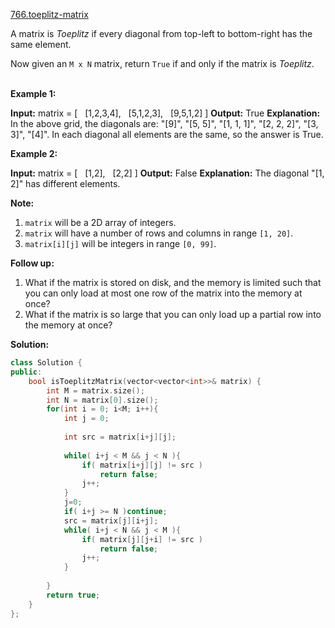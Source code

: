 [766.toeplitz-matrix](https://leetcode.com/problems/toeplitz-matrix/)  

A matrix is _Toeplitz_ if every diagonal from top-left to bottom-right has the same element.

Now given an `M x N` matrix, return `True` if and only if the matrix is _Toeplitz_.  
 

**Example 1:**

**Input:** matrix = \[
  \[1,2,3,4\],
  \[5,1,2,3\],
  \[9,5,1,2\]
\]
**Output:** True
**Explanation:**
In the above grid, the diagonals are:
"\[9\]", "\[5, 5\]", "\[1, 1, 1\]", "\[2, 2, 2\]", "\[3, 3\]", "\[4\]".
In each diagonal all elements are the same, so the answer is True.

**Example 2:**

**Input:** matrix = \[
  \[1,2\],
  \[2,2\]
\]
**Output:** False
**Explanation:**
The diagonal "\[1, 2\]" has different elements.

  
**Note:**

1.  `matrix` will be a 2D array of integers.
2.  `matrix` will have a number of rows and columns in range `[1, 20]`.
3.  `matrix[i][j]` will be integers in range `[0, 99]`.

  
**Follow up:**

1.  What if the matrix is stored on disk, and the memory is limited such that you can only load at most one row of the matrix into the memory at once?
2.  What if the matrix is so large that you can only load up a partial row into the memory at once?  



**Solution:**  

```cpp
class Solution {
public:
    bool isToeplitzMatrix(vector<vector<int>>& matrix) {
        int M = matrix.size();
        int N = matrix[0].size();
        for(int i = 0; i<M; i++){
            int j = 0;
            
            int src = matrix[i+j][j];
            
            while( i+j < M && j < N ){
                if( matrix[i+j][j] != src )
                    return false;
                j++;
            }
            j=0;
            if( i+j >= N )continue;
            src = matrix[j][i+j];
            while( i+j < N && j < M ){
                if( matrix[j][j+i] != src )
                    return false;
                j++;
            }
            
        }
        return true;
    }
};
```
      